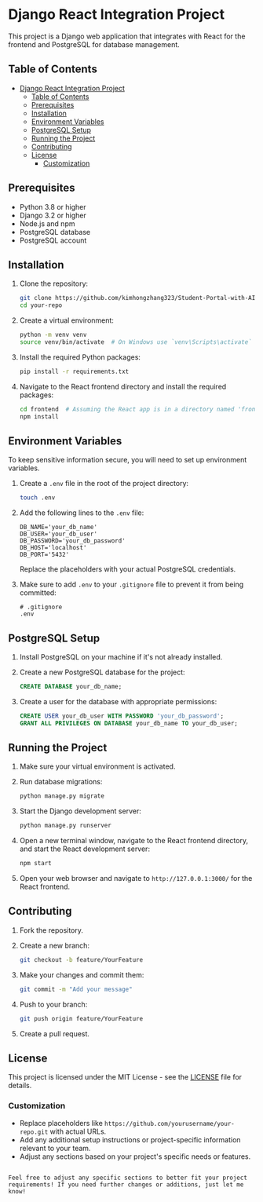 # Django React Integration Project

This project is a Django web application that integrates with React for the frontend and PostgreSQL for database management.

## Table of Contents

- [Django React Integration Project](#django-react-integration-project)
  - [Table of Contents](#table-of-contents)
  - [Prerequisites](#prerequisites)
  - [Installation](#installation)
  - [Environment Variables](#environment-variables)
  - [PostgreSQL Setup](#postgresql-setup)
  - [Running the Project](#running-the-project)
  - [Contributing](#contributing)
  - [License](#license)
    - [Customization](#customization)

## Prerequisites

- Python 3.8 or higher
- Django 3.2 or higher
- Node.js and npm
- PostgreSQL database
- PostgreSQL account

## Installation

1. Clone the repository:

   ```bash
   git clone https://github.com/kimhongzhang323/Student-Portal-with-AI-
   cd your-repo
   ```

2. Create a virtual environment:

   ```bash
   python -m venv venv
   source venv/bin/activate  # On Windows use `venv\Scripts\activate`
   ```

3. Install the required Python packages:

   ```bash
   pip install -r requirements.txt
   ```

4. Navigate to the React frontend directory and install the required packages:

   ```bash
   cd frontend  # Assuming the React app is in a directory named 'frontend'
   npm install
   ```

## Environment Variables

To keep sensitive information secure, you will need to set up environment variables.

1. Create a `.env` file in the root of the project directory:

   ```bash
   touch .env
   ```

2. Add the following lines to the `.env` file:

   ```plaintext
   DB_NAME='your_db_name'
   DB_USER='your_db_user'
   DB_PASSWORD='your_db_password'
   DB_HOST='localhost'
   DB_PORT='5432'
   ```

   Replace the placeholders with your actual PostgreSQL credentials.

3. Make sure to add `.env` to your `.gitignore` file to prevent it from being committed:

   ```plaintext
   # .gitignore
   .env
   ```

## PostgreSQL Setup

1. Install PostgreSQL on your machine if it's not already installed.
2. Create a new PostgreSQL database for the project:

   ```sql
   CREATE DATABASE your_db_name;
   ```

3. Create a user for the database with appropriate permissions:

   ```sql
   CREATE USER your_db_user WITH PASSWORD 'your_db_password';
   GRANT ALL PRIVILEGES ON DATABASE your_db_name TO your_db_user;
   ```

## Running the Project

1. Make sure your virtual environment is activated.
2. Run database migrations:

   ```bash
   python manage.py migrate
   ```

3. Start the Django development server:

   ```bash
   python manage.py runserver
   ```

4. Open a new terminal window, navigate to the React frontend directory, and start the React development server:

   ```bash
   npm start
   ```

5. Open your web browser and navigate to `http://127.0.0.1:3000/` for the React frontend.

## Contributing

1. Fork the repository.
2. Create a new branch:

   ```bash
   git checkout -b feature/YourFeature
   ```

3. Make your changes and commit them:

   ```bash
   git commit -m "Add your message"
   ```

4. Push to your branch:

   ```bash
   git push origin feature/YourFeature
   ```

5. Create a pull request.

## License

This project is licensed under the MIT License - see the [LICENSE](LICENSE) file for details.

### Customization

- Replace placeholders like `https://github.com/yourusername/your-repo.git` with actual URLs.
- Add any additional setup instructions or project-specific information relevant to your team.
- Adjust any sections based on your project's specific needs or features.
```

Feel free to adjust any specific sections to better fit your project requirements! If you need further changes or additions, just let me know!

